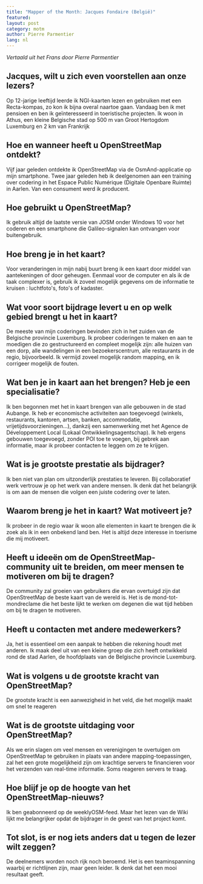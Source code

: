 ```yaml
---
title: "Mapper of the Month: Jacques Fondaire (België)"
featured:
layout: post
category: motm
author: Pierre Parmentier
lang: nl
---
```


*Vertaald uit het Frans door Pierre Parmentier*

## Jacques, wilt u zich even voorstellen aan onze lezers?

Op 12-jarige leeftijd leerde ik NGI-kaarten lezen en gebruiken met een Recta-kompas, zo kon ik bijna overal naartoe gaan. Vandaag ben ik met pensioen en ben ik geïnteresseerd in toeristische projecten. Ik woon in Athus, een kleine Belgische stad op 500 m van Groot Hertogdom Luxemburg en 2 km van Frankrijk

## Hoe en wanneer heeft u OpenStreetMap ontdekt?

Vijf jaar geleden ontdekte ik OpenStreetMap via de OsmAnd-applicatie op mijn smartphone. Twee jaar geleden heb ik deelgenomen aan een training over codering in het Espace Public Numérique (Digitale Openbare Ruimte) in Aarlen. Van een consument werd ik producent.

## Hoe gebruikt u OpenStreetMap?

Ik gebruik altijd de laatste versie van JOSM onder Windows 10 voor het coderen en een smartphone die Galileo-signalen kan ontvangen voor buitengebruik.

## Hoe breng je in het kaart?

Voor veranderingen in mijn nabij buurt breng ik een kaart door middel van aantekeningen of door geheugen. Eenmaal voor de computer en als ik de taak complexer is, gebruik ik zoveel mogelijk gegevens om de informatie te kruisen : luchtfoto's, foto's of kadaster.

## Wat voor soort bijdrage levert u en op welk gebied brengt u het in kaart?

De meeste van mijn coderingen bevinden zich in het zuiden van de Belgische provincie Luxemburg. Ik probeer coderingen te maken en aan te moedigen die zo gestructureerd en compleet mogelijk zijn: alle huizen van een dorp, alle wandelingen in een bezoekerscentrum, alle restaurants in de regio, bijvoorbeeld. Ik vermijd zoveel mogelijk random mapping, en ik corrigeer mogelijk de fouten.

## Wat ben je in kaart aan het brengen? Heb je een specialisatie?

Ik ben begonnen met het in kaart brengen van alle gebouwen in de stad Aubange. Ik heb er economische activiteiten aan toegevoegd (winkels, restaurants, kantoren, artsen, banken, accommodatie, vrijetijdsvoorzieningen...), dankzij een samenwerking met het Agence de Développement Local (Lokaal Ontwikkelingsagentschap). Ik heb ergens gebouwen toegevoegd, zonder POI toe te voegen, bij gebrek aan informatie, maar ik probeer contacten te leggen om ze te krijgen.

## Wat is je grootste prestatie als bijdrager?

Ik ben niet van plan om uitzonderlijk prestaties te leveren. Bij collaboratief werk vertrouw je op het werk van andere mensen. Ik denk dat het belangrijk is om aan de mensen die volgen een juiste codering over te laten.

## Waarom breng je het in kaart? Wat motiveert je?

Ik probeer in de regio waar ik woon alle elementen in kaart te brengen die ik zoek als ik in een onbekend land ben. Het is altijd deze interesse in toerisme die mij motiveert.

## Heeft u ideeën om de OpenStreetMap-community uit te breiden, om meer mensen te motiveren om bij te dragen?

De community zal groeien van gebruikers die ervan overtuigd zijn dat OpenStreetMap de beste kaart van de wereld is. Het is de mond-tot-mondreclame die het beste lijkt te werken om degenen die wat tijd hebben om bij te dragen te motiveren.

## Heeft u contacten met andere medewerkers?

Ja, het is essentieel om een aanpak te hebben die rekening houdt met anderen. Ik maak deel uit van een kleine groep die zich heeft ontwikkeld rond de stad Aarlen, de hoofdplaats van de Belgische provincie Luxemburg.

## Wat is volgens u de grootste kracht van OpenStreetMap?

De grootste kracht is een aanwezigheid in het veld, die het mogelijk maakt om snel te reageren

## Wat is de grootste uitdaging voor OpenStreetMap?

Als we erin slagen om veel mensen en verenigingen te overtuigen om OpenStreetMap te gebruiken in plaats van andere mapping-toepassingen, zal het een grote mogelijkheid zijn om krachtige servers te financieren voor het verzenden van real-time informatie. Soms reageren servers te traag.

## Hoe blijf je op de hoogte van het OpenStreetMap-nieuws?

Ik ben geabonneerd op de weeklyOSM-feed. Maar het lezen van de Wiki lijkt me belangrijker opdat de bijdrager in de geest van het project komt.

## Tot slot, is er nog iets anders dat u tegen de lezer wilt zeggen?

De deelnemers worden noch rijk noch beroemd. Het is een teaminspanning waarbij er richtlijnen zijn, maar geen leider. Ik denk dat het een mooi resultaat geeft.
